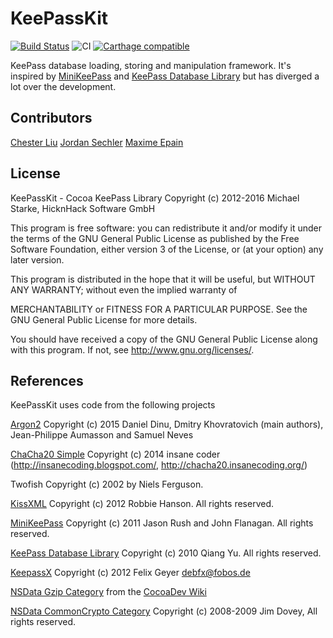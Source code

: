 # KeePassKit

[![Build Status](https://travis-ci.org/MacPass/KeePassKit.svg?branch=master)](https://travis-ci.org/MacPass/KeePassKit)
![CI](https://github.com/MacPass/KeePassKit/workflows/CI/badge.svg)
[![Carthage compatible](https://img.shields.io/badge/Carthage-compatible-4BC51D.svg?style=flat)](https://github.com/Carthage/Carthage)

KeePass database loading, storing and manipulation framework.
It's inspired by [MiniKeePass](https://github.com/MiniKeePass/MiniKeePass) and [KeePass Database Library](https://github.com/mykeepass/KeePassLib) but has diverged a lot over the development.

## Contributors

[Chester Liu](skyline75489@outlook.com)
[Jordan Sechler](jordan.sechler@gmail.com)
[Maxime Epain](me@maxep.me)

## License

KeePassKit - Cocoa KeePass Library
Copyright (c) 2012-2016  Michael Starke, HicknHack Software GmbH

This program is free software: you can redistribute it and/or modify
it under the terms of the GNU General Public License as published by
the Free Software Foundation, either version 3 of the License, or
(at your option) any later version.

This program is distributed in the hope that it will be useful,
but WITHOUT ANY WARRANTY; without even the implied warranty of

MERCHANTABILITY or FITNESS FOR A PARTICULAR PURPOSE.  See the
GNU General Public License for more details.

You should have received a copy of the GNU General Public License
along with this program.  If not, see <http://www.gnu.org/licenses/>.

## References

KeePassKit uses code from the following projects

[Argon2](https://github.com/P-H-C/phc-winner-argon2) Copyright (c) 2015 Daniel Dinu, Dmitry Khovratovich (main authors), Jean-Philippe Aumasson and Samuel Neves

[ChaCha20 Simple](http://chacha20.insanecoding.org/) Copyright (c) 2014 insane coder (http://insanecoding.blogspot.com/, http://chacha20.insanecoding.org/)

Twofish Copyright (c) 2002 by Niels Ferguson.

[KissXML](https://github.com/robbiehanson/KissXML) Copyright (c) 2012 Robbie Hanson. All rights reserved.

[MiniKeePass](https://github.com/MiniKeePass/MiniKeePass) Copyright (c) 2011 Jason Rush and John Flanagan. All rights reserved.

[KeePass Database Library](https://github.com/mykeepass/KeePassLib) Copyright (c) 2010 Qiang Yu. All rights reserved.

[KeepassX](https://gitorious.org/~sergeidanilov/keepassx/gdrive-keepassx) Copyright (c) 2012 Felix Geyer <debfx@fobos.de>

[NSData Gzip Category](http://www.cocoadev.com/index.pl?NSDataCategory) from the [CocoaDev Wiki](http://www.cocoadev.com)

[NSData CommonCrypto Category](https://github.com/AlanQuatermain/aqtoolkit) Copyright (c) 2008-2009 Jim Dovey, All rights reserved.
